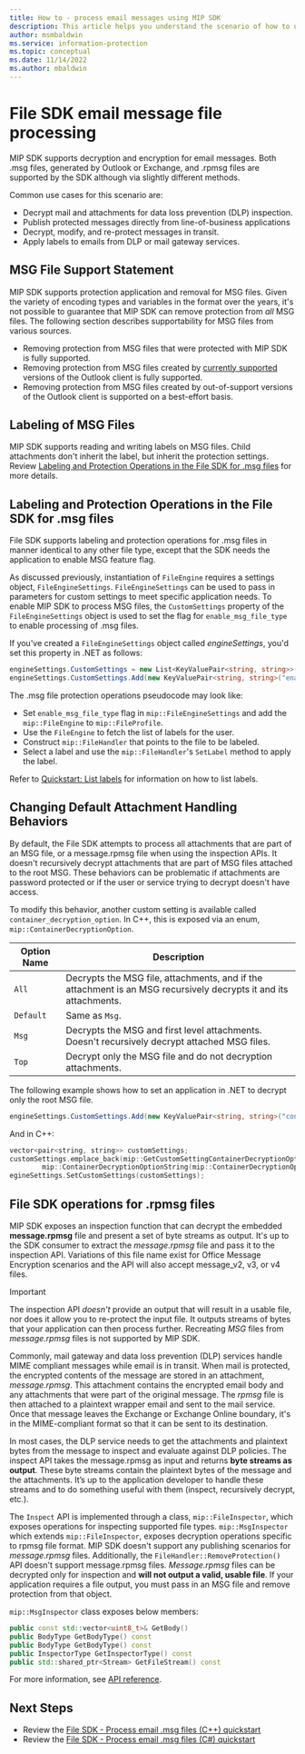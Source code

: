 ```yaml
---
title: How to - process email messages using MIP SDK
description: This article helps you understand the scenario of how to use MIP File SDK to process .msg and .rpmsg files.
author: msmbaldwin
ms.service: information-protection
ms.topic: conceptual
ms.date: 11/14/2022
ms.author: mbaldwin
---
```


# File SDK email message file processing

MIP SDK supports decryption and encryption for email messages. Both .msg files, generated by Outlook or Exchange, and .rpmsg files are supported by the SDK although via slightly different methods.

Common use cases for this scenario are:

- Decrypt mail and attachments for data loss prevention (DLP) inspection.
- Publish protected messages directly from line-of-business applications
- Decrypt, modify, and re-protect messages in transit.
- Apply labels to emails from DLP or mail gateway services.

## MSG File Support Statement

MIP SDK supports protection application and removal for MSG files. Given the variety of encoding types and variables in the format over the years, it's not possible to guarantee that MIP SDK can remove protection from *all* MSG files. The following section describes supportability for MSG files from various sources.

- Removing protection from MSG files that were protected with MIP SDK is fully supported.
- Removing protection from MSG files created by [currently supported](/lifecycle/faq/office) versions of the Outlook client is fully supported.
- Removing protection from MSG files created by out-of-support versions of the Outlook client is supported on a best-effort basis. 

## Labeling of MSG Files

MIP SDK supports reading and writing labels on MSG files. Child attachments don't inherit the label, but inherit the protection settings. Review [Labeling and Protection Operations in the File SDK for .msg files](#labeling-and-protection-operations-in-the-file-sdk-for-msg-files) for more details.

## Labeling and Protection Operations in the File SDK for .msg files

File SDK supports labeling and protection operations for .msg files in manner identical to any other file type, except that the SDK needs the application to enable MSG feature flag.

As discussed previously, instantiation of `FileEngine` requires a settings object, `FileEngineSettings`. `FileEngineSettings` can be used to pass in parameters for custom settings to meet specific application needs. To enable MIP SDK to process MSG files, the `CustomSettings` property of the `FileEngineSettings` object is used to set the flag for `enable_msg_file_type` to enable processing of .msg files.

If you've created a `FileEngineSettings` object called *engineSettings*, you'd set this property in .NET as follows:

```csharp
engineSettings.CustomSettings = new List<KeyValuePair<string, string>>();
engineSettings.CustomSettings.Add(new KeyValuePair<string, string>("enable_msg_file_type", "true"));
```

The .msg file protection operations pseudocode may look like:

- Set `enable_msg_file_type` flag in `mip::FileEngineSettings` and add the `mip::FileEngine` to `mip::FileProfile`.
- Use the `FileEngine` to fetch the list of labels for the user. 
- Construct `mip::FileHandler` that points to the file to be labeled.
- Select a label and use the `mip::FileHandler`'s `SetLabel` method to apply the label.

Refer to [Quickstart: List labels](quick-file-list-labels-cpp.md) for information on how to list labels.

## Changing Default Attachment Handling Behaviors

By default, the File SDK attempts to process all attachments that are part of an MSG file, or a message.rpmsg file when using the inspection APIs. It doesn't recursively decrypt attachments that are part of MSG files attached to the root MSG. These behaviors can be problematic if attachments are password protected or if the user or service trying to decrypt doesn't have access.

To modify this behavior, another custom setting is available called `container_decryption_option`. In C++, this is exposed via an enum, `mip::ContainerDecryptionOption`.

| Option Name | Description                                                                                                       |
| ----------- | ---------------------------------------------------------------------------------------------------------------- |
| `All`       | Decrypts the MSG file, attachments, and if the attachment is an MSG recursively decrypts it and its attachments. |
| `Default`   | Same as `Msg`.                                                                                                   |
| `Msg`       | Decrypts the MSG and first level attachments. Doesn't recursively decrypt attached MSG files.                   |
| `Top`       | Decrypt only the MSG file and do not decryption attachments.                                                     |

The following example shows how to set an application in .NET to decrypt only the root MSG file.

```csharp
engineSettings.CustomSettings.Add(new KeyValuePair<string, string>("container_decryption_option", "Top"));
```

And in C++:

```cpp
vector<pair<string, string>> customSettings;
customSettings.emplace_back(mip::GetCustomSettingContainerDecryptionOption(),
        mip::ContainerDecryptionOptionString(mip::ContainerDecryptionOption::Top));
egineSettings.SetCustomSettings(customSettings);
```

## File SDK operations for .rpmsg files

MIP SDK exposes an inspection function that can decrypt the embedded **message.rpmsg** file and present a set of byte streams as output. It's up to the SDK consumer to extract the *message.rpmsg* file and pass it to the inspection API. Variations of this file name exist for Office Message Encryption scenarios and the API will also accept message_v2, v3, or v4 files. 

> [!IMPORTANT]
> The inspection API *doesn't* provide an output that will result in a usable file, nor does it allow you to re-protect the input file. It outputs streams of bytes that your application can then process further. Recreating *MSG* files from *message.rpmsg* files is not supported by MIP SDK. 

Commonly, mail gateway and data loss prevention (DLP) services handle MIME compliant messages while email is in transit. When mail is protected, the encrypted contents of the message are stored in an attachment, *message.rpmsg*. This attachment contains the encrypted email body and any attachments that were part of the original message. The *rpmsg* file is then attached to a plaintext wrapper email and sent to the mail service. Once that message leaves the Exchange or Exchange Online boundary, it's in the MIME-compliant format so that it can be sent to its destination.

In most cases, the DLP service needs to get the attachments and plaintext bytes from the message to inspect and evaluate against DLP policies. The inspect API takes the message.rpmsg as input and returns **byte streams as output**. These byte streams contain the plaintext bytes of the message and the attachments. It’s up to the application developer to handle these streams and to do something useful with them (inspect, recursively decrypt, etc.). 

The `Inspect` API is implemented through a class, `mip::FileInspector`, which exposes operations for inspecting supported file types. `mip::MsgInspector` which extends `mip::FileInspector`, exposes decryption operations specific to rpmsg file format. MIP SDK doesn't support any publishing scenarios for *message.rpmsg* files. Additionally, the `FileHandler::RemoveProtection()` API doesn't support message.rpmsg files. *Message.rpmsg* files can be decrypted only for inspection and **will not output a valid, usable file**. If your application requires a file output, you must pass in an MSG file and remove protection from that object.  

`mip::MsgInspector` class exposes below members:

```cpp
public const std::vector<uint8_t>& GetBody()
public BodyType GetBodyType() const
public BodyType GetBodyType() const
public InspectorType GetInspectorType() const
public std::shared_ptr<Stream> GetFileStream() const
```

For more information, see [API reference](./reference/mip-sdk-reference.md).

## Next Steps

- Review the [File SDK - Process email .msg files (C++) quickstart](quick-email-msg-cpp.md)
- Review the [File SDK - Process email .msg files (C#) quickstart](quick-email-msg-csharp.md)
